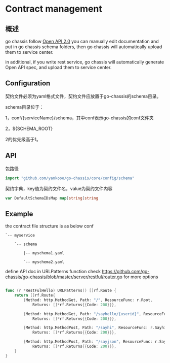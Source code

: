 # Contract management
## 概述
go chassis follow [Open API 2.0](https://github.com/OAI/OpenAPI-Specification/blob/master/versions/2.0.md)
you can manually edit documentation and put in go chassis schema folders, 
then go chassis will automatically upload them to service center.

in additional, if you write rest service, go chassis will automatically generate Open API spec, 
and upload them to service center.

## Configuration

契约文件必须为yaml格式文件，契约文件应放置于go-chassis的schema目录。

schema目录位于：

1，conf/{serviceName}/schema，其中conf表示go-chassis的conf文件夹

2，${SCHEMA\_ROOT}

2的优先级高于1。

## API

包路径

```go
import "github.com/yankooo/go-chassis/core/config/schema"
```

契约字典，key值为契约文件名，value为契约文件内容

```go
var DefaultSchemaIDsMap map[string]string
```



## Example
the contract file structure is as below
    conf
    
    `-- myservice
    
        `-- schema
	
            |-- myschema1.yaml
	    
            `-- myschema2.yaml


define API doc in URLPatterns function 
check https://github.com/go-chassis/go-chassis/blob/master/server/restful/router.go for more options

```go

func (r *RestFulHello) URLPatterns() []rf.Route {
	return []rf.Route{
		{Method: http.MethodGet, Path: "/", ResourceFunc: r.Root,
			Returns: []*rf.Returns{{Code: 200}}},

		{Method: http.MethodGet, Path: "/sayhello/{userid}", ResourceFunc: r.Sayhello,
			Returns: []*rf.Returns{{Code: 200}}},

		{Method: http.MethodPost, Path: "/sayhi", ResourceFunc: r.Sayhi,
			Returns: []*rf.Returns{{Code: 200}}},

		{Method: http.MethodPost, Path: "/sayjson", ResourceFunc: r.SayJSON,
			Returns: []*rf.Returns{{Code: 200}}},
	}
}
```
